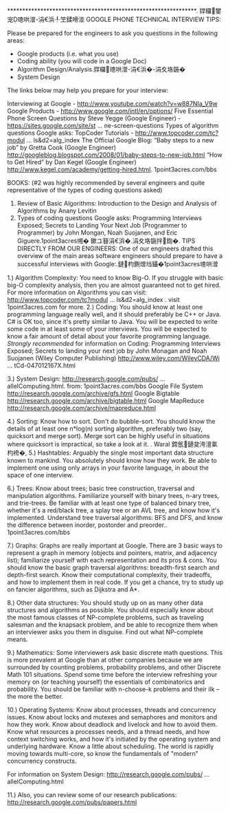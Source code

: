 ***************************************************************. 鐣欏鐢宠璁哄潧-涓€浜╀笁鍒嗗湴
GOOGLE PHONE TECHNICAL INTERVIEW TIPS:

Please be prepared for the engineers to ask you questions in the following areas:
- Google products (i.e. what you use)
- Coding ability (you will code in a Google Doc)
- Algorithm Design/Analysis.鐣欏璁哄潧-涓€浜�-涓夊垎鍦�
- System Design

The links below may help you prepare for your interview:       

Interviewing at Google - http://www.youtube.com/watch?v=w887NIa_V9w
Google Products - http://www.google.com/intl/en/options/
Five Essential Phone Screen Questions by Steve Yegge (Google Engineer) - https://sites.google.com/site/st ... ne-screen-questions
Types of algorithm questions Google asks: TopCoder Tutorials - http://www.topcoder.com/tc?modul ... ls&d2=alg_index
The Official Google Blog: “Baby steps to a new job” by Gretta Cook (Google Engineer)
http://googleblog.blogspot.com/2008/01/baby-steps-to-new-job.html
“How to Get Hired” by Dan Kegel (Google Engineer)
http://www.kegel.com/academy/getting-hired.html. 1point3acres.com/bbs


BOOKS:
(#2 was highly recommended by several engineers and quite representative of the types of coding questions asked)

1. Review of Basic Algorithms: Introduction to the Design and Analysis of Algorithms by Anany Levitin
2. Types of coding questions Google asks: Programming Interviews Exposed; Secrets to Landing Your Next Job (Programmer to Programmer) by John Mongan, Noah Suojanen, and Eric Giguere.1point3acres缃�
鏉ユ簮涓€浜�.涓夊垎鍦拌鍧�. 
TIPS DIRECTLY FROM OUR ENGINEERS:
One of our engineers drafted this overview of the main areas software engineers should prepare to have a successful interviews with Google:.鏈枃鍘熷垱鑷�1point3acres璁哄潧

1.) Algorithm Complexity: You need to know Big-O. If you struggle with basic big-O complexity analysis, then you are almost guaranteed not to get hired. For more information on Algorithms you can visit:       http://www.topcoder.com/tc?modul ... ls&d2=alg_index
. visit 1point3acres.com for more.
2.) Coding: You should know at least one programming language really well, and it should preferably be C++ or Java. C# is OK too, since it's pretty similar to Java. You will be expected to write some code in at least some of your interviews. You will be expected to know a fair amount of detail about your favorite programming language.
*Strongly recommended* for information on Coding: Programming Interviews Exposed; Secrets to landing your next job by John Monagan and Noah Suojanen (Wiley Computer Publishing)
http://www.wiley.com/WileyCDA/Wi ... tCd-047012167X.html

3.) System Design: http://research.google.com/pubs/ ... allelComputing.html. from: 1point3acres.com/bbs 
Google File System http://research.google.com/archive/gfs.html
Google Bigtable http://research.google.com/archive/bigtable.html
Google MapReduce http://research.google.com/archive/mapreduce.html

4.) Sorting: Know how to sort. Don't do bubble-sort. You should know the details of at least one n*log(n) sorting algorithm, preferably two (say, quicksort and merge sort). Merge sort can be highly useful in situations where quicksort is impractical, so take a look at it.
. Waral 鍗氬鏈夋洿澶氭枃绔�,
5.) Hashtables: Arguably the single most important data structure known to mankind. You absolutely should know how they work. Be able to implement one using only arrays in your favorite language, in about the space of one interview.

6.) Trees: Know about trees; basic tree construction, traversal and manipulation algorithms. Familiarize yourself with binary trees, n-ary trees, and trie-trees. Be familiar with at least one type of balanced binary tree, whether it's a red/black tree, a splay tree or an AVL tree, and know how it's implemented. Understand tree traversal algorithms: BFS and DFS, and know the difference between inorder, postorder and preorder.. 1point3acres.com/bbs

7.) Graphs: Graphs are really important at Google. There are 3 basic ways to represent a graph in memory (objects and pointers, matrix, and adjacency list); familiarize yourself with each representation and its pros & cons. You should know the basic graph traversal algorithms: breadth-first search and depth-first search. Know their computational complexity, their tradeoffs, and how to implement them in real code. If you get a chance, try to study up on fancier algorithms, such as Dijkstra and A*.

8.) Other data structures: You should study up on as many other data structures and algorithms as possible. You should especially know about the most famous classes of NP-complete problems, such as traveling salesman and the knapsack problem, and be able to recognize them when an interviewer asks you them in disguise. Find out what NP-complete means.

9.) Mathematics: Some interviewers ask basic discrete math questions. This is more prevalent at Google than at other companies because we are surrounded by counting problems, probability problems, and other Discrete Math 101 situations. Spend some time before the interview refreshing your memory on (or teaching yourself) the essentials of combinatorics and probability. You should be familiar with n-choose-k problems and their ilk – the more the better.

10.) Operating Systems: Know about processes, threads and concurrency issues. Know about locks and mutexes and semaphores and monitors and how they work. Know about deadlock and livelock and how to avoid them. Know what resources a processes needs, and a thread needs, and how context switching works, and how it's initiated by the operating system and underlying hardware. Know a little about scheduling. The world is rapidly moving towards multi-core, so know the fundamentals of "modern" concurrency constructs.

For information on System Design:
http://research.google.com/pubs/ ... allelComputing.html

11.) Also, you can review some of our research publications: http://research.google.com/pubs/papers.html
